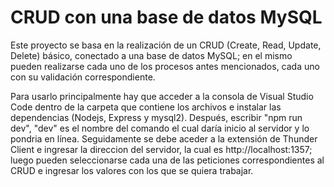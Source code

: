 <h1>CRUD con una base de datos MySQL</h1>
<p>Este proyecto se basa en la realización de un CRUD (Create, Read, Update, Delete) básico, conectado a una base de datos MySQL; en el mismo pueden realizarse cada uno de los procesos antes mencionados, cada uno con su validación correspondiente.</p>
<p>Para usarlo principalmente hay que acceder a la consola de Visual Studio Code dentro de la carpeta que contiene los archivos e instalar las dependencias (Nodejs, Express y mysql2). Después, escribir "npm run dev", "dev" es el nombre del comando el cual daría inicio al servidor y lo pondria en línea. Seguidamente se debe aceder a la extensión de Thunder Client e ingresar la direccion del servidor, la cual es http://localhost:1357; luego pueden seleccionarse cada una de las peticiones correspondientes al CRUD e ingresar los valores con los que se quiera trabajar.</p>
